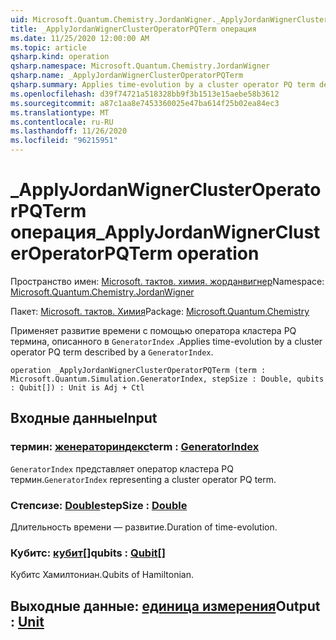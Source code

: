 ```yaml
---
uid: Microsoft.Quantum.Chemistry.JordanWigner._ApplyJordanWignerClusterOperatorPQTerm
title: _ApplyJordanWignerClusterOperatorPQTerm операция
ms.date: 11/25/2020 12:00:00 AM
ms.topic: article
qsharp.kind: operation
qsharp.namespace: Microsoft.Quantum.Chemistry.JordanWigner
qsharp.name: _ApplyJordanWignerClusterOperatorPQTerm
qsharp.summary: Applies time-evolution by a cluster operator PQ term described by a `GeneratorIndex`.
ms.openlocfilehash: d39f74721a518328bb9f3b1513e15aebe58b3612
ms.sourcegitcommit: a87c1aa8e7453360025e47ba614f25b02ea84ec3
ms.translationtype: MT
ms.contentlocale: ru-RU
ms.lasthandoff: 11/26/2020
ms.locfileid: "96215951"
---
```

# <a name="_applyjordanwignerclusteroperatorpqterm-operation"></a><span data-ttu-id="a1e9a-102">_ApplyJordanWignerClusterOperatorPQTerm операция</span><span class="sxs-lookup"><span data-stu-id="a1e9a-102">_ApplyJordanWignerClusterOperatorPQTerm operation</span></span>

<span data-ttu-id="a1e9a-103">Пространство имен: [Microsoft. тактов. химия. жорданвигнер](xref:Microsoft.Quantum.Chemistry.JordanWigner)</span><span class="sxs-lookup"><span data-stu-id="a1e9a-103">Namespace: [Microsoft.Quantum.Chemistry.JordanWigner](xref:Microsoft.Quantum.Chemistry.JordanWigner)</span></span>

<span data-ttu-id="a1e9a-104">Пакет: [Microsoft. тактов. Химия](https://nuget.org/packages/Microsoft.Quantum.Chemistry)</span><span class="sxs-lookup"><span data-stu-id="a1e9a-104">Package: [Microsoft.Quantum.Chemistry](https://nuget.org/packages/Microsoft.Quantum.Chemistry)</span></span>


<span data-ttu-id="a1e9a-105">Применяет развитие времени с помощью оператора кластера PQ термина, описанного в `GeneratorIndex` .</span><span class="sxs-lookup"><span data-stu-id="a1e9a-105">Applies time-evolution by a cluster operator PQ term described by a `GeneratorIndex`.</span></span>

```qsharp
operation _ApplyJordanWignerClusterOperatorPQTerm (term : Microsoft.Quantum.Simulation.GeneratorIndex, stepSize : Double, qubits : Qubit[]) : Unit is Adj + Ctl
```


## <a name="input"></a><span data-ttu-id="a1e9a-106">Входные данные</span><span class="sxs-lookup"><span data-stu-id="a1e9a-106">Input</span></span>

### <a name="term--generatorindex"></a><span data-ttu-id="a1e9a-107">термин: [женераториндекс](xref:Microsoft.Quantum.Simulation.GeneratorIndex)</span><span class="sxs-lookup"><span data-stu-id="a1e9a-107">term : [GeneratorIndex](xref:Microsoft.Quantum.Simulation.GeneratorIndex)</span></span>

<span data-ttu-id="a1e9a-108">`GeneratorIndex` представляет оператор кластера PQ термин.</span><span class="sxs-lookup"><span data-stu-id="a1e9a-108">`GeneratorIndex` representing a cluster operator PQ term.</span></span>


### <a name="stepsize--double"></a><span data-ttu-id="a1e9a-109">Степсизе: [Double](xref:microsoft.quantum.lang-ref.double)</span><span class="sxs-lookup"><span data-stu-id="a1e9a-109">stepSize : [Double](xref:microsoft.quantum.lang-ref.double)</span></span>

<span data-ttu-id="a1e9a-110">Длительность времени — развитие.</span><span class="sxs-lookup"><span data-stu-id="a1e9a-110">Duration of time-evolution.</span></span>


### <a name="qubits--qubit"></a><span data-ttu-id="a1e9a-111">Кубитс: [кубит](xref:microsoft.quantum.lang-ref.qubit)[]</span><span class="sxs-lookup"><span data-stu-id="a1e9a-111">qubits : [Qubit](xref:microsoft.quantum.lang-ref.qubit)[]</span></span>

<span data-ttu-id="a1e9a-112">Кубитс Хамилтониан.</span><span class="sxs-lookup"><span data-stu-id="a1e9a-112">Qubits of Hamiltonian.</span></span>



## <a name="output--unit"></a><span data-ttu-id="a1e9a-113">Выходные данные: [единица измерения](xref:microsoft.quantum.lang-ref.unit)</span><span class="sxs-lookup"><span data-stu-id="a1e9a-113">Output : [Unit](xref:microsoft.quantum.lang-ref.unit)</span></span>

